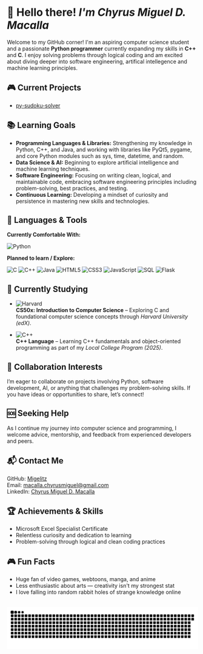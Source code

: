 # 👋 **Hello there!** _I'm Chyrus Miguel D. Macalla_

Welcome to my GitHub corner! I'm an aspiring computer science student and a passionate **Python programmer** currently expanding my skills in **C++** and **C**. I enjoy solving problems through logical coding and am excited about diving deeper into software engineering, artifical intellegence and machine learning principles.

## 🎮 **Current Projects**

- [py-sudoku-solver](https://github.com/Migelitz/py-sudoku-solver#)

## 📚 **Learning Goals**

- **Programming Languages & Libraries:** Strengthening my knowledge in Python, C++, and Java, and working with libraries like PyQt5, pygame, and core Python modules such as sys, time, datetime, and random.
- **Data Science & AI:** Beginning to explore artificial intelligence and machine learning techniques.
- **Software Engineering:** Focusing on writing clean, logical, and maintainable code, embracing software engineering principles including problem-solving, best practices, and testing.
- **Continuous Learning:** Developing a mindset of curiosity and persistence in mastering new skills and technologies.

## 🧰 Languages & Tools

**Currently Comfortable With:**

![Python](https://img.shields.io/badge/-Python-3776AB?style=for-the-badge&logo=python&logoColor=white)

**Planned to learn / Explore:**

![C](https://img.shields.io/badge/-C-A8B9CC?style=for-the-badge&logo=c&logoColor=white)
![C++](https://img.shields.io/badge/-C++-00599C?style=for-the-badge&logo=c%2B%2B&logoColor=white)
![Java](https://img.shields.io/badge/-Java-007396?style=for-the-badge&logo=java&logoColor=white)
![HTML5](https://img.shields.io/badge/-HTML5-E34F26?style=for-the-badge&logo=html5&logoColor=white)
![CSS3](https://img.shields.io/badge/-CSS3-1572B6?style=for-the-badge&logo=css3&logoColor=white)
![JavaScript](https://img.shields.io/badge/-JavaScript-F7DF1E?style=for-the-badge&logo=javascript&logoColor=black)
![SQL](https://img.shields.io/badge/-SQL-4479A1?style=for-the-badge&logo=sqlite&logoColor=white)
![Flask](https://img.shields.io/badge/-Flask-000000?style=for-the-badge&logo=flask&logoColor=white)

## 🧠 Currently Studying

- ![Harvard](https://img.shields.io/badge/-Harvard%20CS50x-A51C30?style=for-the-badge&logo=edx&logoColor=white)  
  **CS50x: Introduction to Computer Science** – Exploring C and foundational computer science concepts through *Harvard University (edX)*.

- ![C++](https://img.shields.io/badge/-C++-00599C?style=for-the-badge&logo=c%2B%2B&logoColor=white)  
  **C++ Language** – Learning C++ fundamentals and object-oriented programming as part of my *Local College Program (2025)*.

## 🤝 **Collaboration Interests**

I’m eager to collaborate on projects involving Python, software development, AI, or anything that challenges my problem-solving skills. If you have ideas or opportunities to share, let’s connect!

## 🆘 **Seeking Help**

As I continue my journey into computer science and programming, I welcome advice, mentorship, and feedback from experienced developers and peers.

## 📬 **Contact Me**

GitHub: [Migelitz](https://github.com/Migelitz)  
Email: macalla.chyrusmiguel@gmail.com  
LinkedIn: [Chyrus Miguel D. Macalla](https://www.linkedin.com/in/chyrus-miguel-d-macalla)  

## 🏆 **Achievements & Skills**

- Microsoft Excel Specialist Certificate  
- Relentless curiosity and dedication to learning  
- Problem-solving through logical and clean coding practices

## 🎮 **Fun Facts**

- Huge fan of video games, webtoons, manga, and anime  
- Less enthusiastic about arts — creativity isn't my strongest stat  
- I love falling into random rabbit holes of strange knowledge online

<br clear="both">

<img src="https://raw.githubusercontent.com/migelitz/migelitz/output/snake.svg" alt="Snake animation" />
